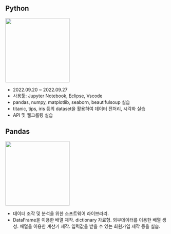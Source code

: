 ## **Python**
<img src="https://devocean.sk.com/CKFinderJava/userfiles/images/python(3).png" width="200" height="200">

- 2022.09.20 ~ 2022.09.27
- 사용툴: Jupyter Notebook, Eclipse, Vscode
- pandas, numpy, matplotlib, seaborn, beautifulsoup 실습
- titanic, tips, iris 등의 dataset을 활용하여 데이터 전처리, 시각화 실습
- API 및 웹크롤링 실습
## **Pandas**
<img src="https://upload.wikimedia.org/wikipedia/commons/thumb/e/ed/Pandas_logo.svg/512px-Pandas_logo.svg.png?20200209204934" width="200" height="200">

- 데이터 조작 및 분석을 위한 소프트웨어 라이브러리.
- DataFrame을 이용한 배열 제작. dictionary 자료형. 외부데이터를 이용한 배열 생성. 배열을 이용한 계산기 제작. 입력값을 받을 수 있는 회원가입 제작 등을 실습.